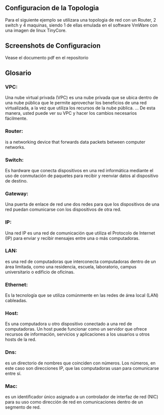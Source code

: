 ## Configuracion  de la Topologia
Para el siguiente ejemplo se utilizara una topologia de red con un Router, 2 switch y 4 maquinas, siendo 1 de ellas emulada en el software VmWare con una imagen de linux TinyCore.
## Screenshots de Configuracion
Vease el documento pdf en el repositorio
## Glosario 
### VPC: 
Una nube virtual privada (VPC) es una nube privada que se ubica dentro de una nube pública que le permite aprovechar los beneficios de una red virtualizada, a la vez que utiliza los recursos de la nube pública. ... De esta manera, usted puede ver su VPC y hacer los cambios necesarios fácilmente.
### Router: 
is a networking device that forwards data packets between computer networks.

### Switch:
Es hardware que conecta dispositivos en una red informática mediante el uso de conmutación de paquetes para recibir y reenviar datos al dispositivo de destino.

### Gateway:
Una puerta de enlace de red une dos redes para que los dispositivos de una red puedan comunicarse con los dispositivos de otra red.

### IP:
Una red IP es una red de comunicación que utiliza el Protocolo de Internet (IP) para enviar y recibir mensajes entre una o más computadoras.

### LAN: 
es una red de computadoras que interconecta computadoras dentro de un área limitada, como una residencia, escuela, laboratorio, campus universitario o edificio de oficinas.

### Ethernet:
Es la tecnología que se utiliza comúnmente en las redes de área local (LAN) cableadas.

### Host:
Es una computadora u otro dispositivo conectado a una red de computadoras. Un host puede funcionar como un servidor que ofrece recursos de información, servicios y aplicaciones a los usuarios u otros hosts de la red.

### Dns:
es un directorio de nombres que coinciden con números. Los números, en este caso son direcciones IP, que las computadoras usan para comunicarse entre sí.

### Mac:
es un identificador único asignado a un controlador de interfaz de red (NIC) para su uso como dirección de red en comunicaciones dentro de un segmento de red.
